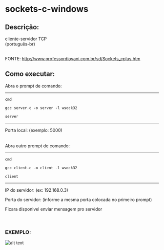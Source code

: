 # sockets-c-windows

## Descrição:</b>
cliente-servidor TCP <br>
(português-br)  <br>
<br>

FONTE: http://www.professordiovani.com.br/sd/Sockets_cplus.htm

## Como executar:<br>
Abra o prompt de comando:

-------------------------------------------
<code>cmd</code>  

<code>gcc server.c -o server -l wsock32</code>  

<code>server</code>  

------------------------------------------

Porta local: (exemplo: 5000)  
<br>
<br>
Abra outro prompt de comando:  

-------------------------------------------
<code>cmd</code>   

<code>gcc client.c -o client -l wsock32</code>   
  
<code>client </code>

-------------------------------------------
IP do servidor: (ex: 192.168.0.3)  
  
Porta do servidor: (informe a mesma porta colocada no primeiro prompt)  
  
Ficara disponivel enviar mensagem pro servidor<br>
<br>
<br>
### EXEMPLO:  
![alt text](https://github.com/erikalira/sockets-c-windows/blob/master/exemplo.png?raw=true)


